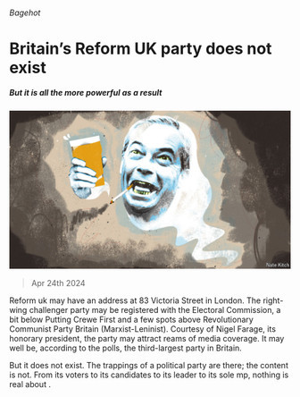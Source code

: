 ###### Bagehot

# Britain’s Reform UK party does not exist 

##### But it is all the more powerful as a result 

![image](images/20240427_BRD000.jpg) 

> Apr 24th 2024 

Reform uk may have an address at 83 Victoria Street in London. The right-wing challenger party may be registered with the Electoral Commission, a bit below Putting Crewe First and a few spots above Revolutionary Communist Party Britain (Marxist-Leninist). Courtesy of Nigel Farage, its honorary president, the party may attract reams of media coverage. It may well be, according to the polls, the third-largest party in Britain. 

But it does not exist. The trappings of a political party are there; the content is not. From its voters to its candidates to its leader to its sole mp, nothing is real about . 

